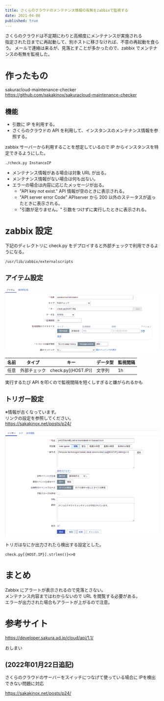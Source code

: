 ```yaml
---
title: さくらのクラウドのメンテナンス情報の有無をzabbixで監視する
date: 2021-04-08
published: true
---
```


さくらのクラウドは不定期にわりと高頻度にメンテナンスが実施される  
指定された日までに再起動して、別ホストに移さなければ、不意の再起動を食らう。
メールで連絡は来るが、見落とすことが多かったので、zabbix でメンテナンスの有無を監視した。

# 作ったもの

sakuracloud-maintenance-checker  
https://github.com/sakakinox/sakuracloud-maintenance-checker

## 機能

- 引数に IP を利用する。
- さくらのクラウドの API を利用して、インスタンスのメンテナンス情報を参照する。

zabbix サーバーから利用することを想定しているので IP からインスタンスを特定できるようにした。

```shell
./check.py InstanceIP
```

- メンテナンス情報がある場合は対象 URL が出る。
- メンテナンス情報がない場合は何も出ない。
- エラーの場合は内容に応じたメッセージが出る。
  - "API key not exist." API 情報が空のときに表示される。
  - "API server error Code" APIserver から 200 以外のステータスが返ったときに表示される。
  - "引数が足りません。" 引数をつけずに実行したときに表示される。

# zabbix 設定

下記のディレクトリに check.py をデプロイすると外部チェックで利用できるようになる。

```
/usr/lib/zabbix/externalscripts
```

## アイテム設定

![アイテム設定](../image/p11/itemsettings.png)

| 名前 | タイプ       | キー                | データ型 | 監視間隔 |
| ---- | ------------ | ------------------- | -------- | -------- |
| 任意 | 外部チェック | check.py[{HOST.IP}] | 文字列   | 1h       |

実行するたび API を叩くので監視間隔を短くしすぎると嫌がられるかも

## トリガー設定
※情報が古くなっています。  
リンクの設定を参照してください。  
https://sakakinox.net/posts/p24/

![トリガ設定](../image/p11/triggersettings.png)

トリガはなにか出力されたら検出する設定とした。

```
check.py[{HOST.IP}].strlen()}<>0
```

# まとめ

Zabbix にアラートが表示されるので見落とさない。  
メンテナンス内容まではわからないので URL を閲覧する必要がある。  
エラーが出力された場合もアラートが上がるので注意。

# 参考サイト

https://developer.sakura.ad.jp/cloud/api/1.1/

おしまい

## (2022年01月22日追記)

さくらのクラウドのサーバーをスイッチにつなげて使っている場合に
IPを検出できない問題に対応

https://sakakinox.net/posts/p24/